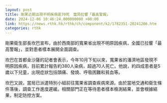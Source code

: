 ```yaml
---
layout: post
title: 剛果近期出現不明疾病逾70死　當局拉響「最高警報」
date: 2024-12-06 10:46:24.000000000 +08:00
link: https://news.rthk.hk/rthk/ch/component/k2/1782351-20241206.htm
categories: rthk
---
```


剛果衛生部長坎巴宣布，由於西南部的寬果省出現不明原因疾病，全國已拉響「最高警報」，並對患者樣本展開全面調查。

坎巴在首都金沙薩的記者會表示，今年10月下旬以來，寬果省的潘濟地區發現不明原因疾病，目前累計報告約380人染病，超過70人死亡。他說，約四成患者是5歲以下兒童，出現症狀包括頭痛、發燒、呼吸困難和貧血等。

坎巴又說，當局已派遣特別小組前往寬果省調查疾病來源。由於當地交通和衛生條件落後，調查工作進度遲緩。相關部門正在等待患者樣本檢測結果，並會根據結果，制定防控方案。
